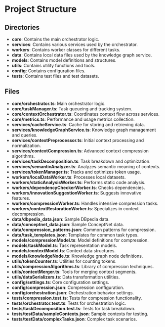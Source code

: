 # Project Structure

## Directories

- **core**: Contains the main orchestrator logic.
- **services**: Contains various services used by the orchestrator.
- **workers**: Contains worker classes for different tasks.
- **data**: Contains local data files used by the knowledge graph service.
- **models**: Contains model definitions and structures.
- **utils**: Contains utility functions and tools.
- **config**: Contains configuration files.
- **tests**: Contains test files and test datasets.

## Files

- **core/orchestrator.ts**: Main orchestrator logic.
- **core/taskManager.ts**: Task queueing and tracking system.
- **core/contextOrchestrator.ts**: Coordinates context flow across services.
- **core/metrics.ts**: Performance and usage metrics collection.
- **services/cacheService.ts**: Cache for storing and retrieving data.
- **services/knowledgeGraphService.ts**: Knowledge graph management and queries.
- **services/contextPreprocessor.ts**: Initial context processing and normalization.
- **services/contextCompression.ts**: Advanced context compression algorithms.
- **services/taskDecomposition.ts**: Task breakdown and optimization.
- **services/semanticAnalyzer.ts**: Analyzes semantic meaning of contexts.
- **services/tokenManager.ts**: Tracks and optimizes token usage.
- **workers/localDataWorker.ts**: Processes local datasets.
- **workers/staticAnalysisWorker.ts**: Performs static code analysis.
- **workers/dependencyCheckerWorker.ts**: Checks dependencies.
- **workers/innovationSuggestionWorker.ts**: Suggests innovative features.
- **workers/compressionWorker.ts**: Handles intensive compression tasks.
- **workers/contextRestorationWorker.ts**: Specializes in context decompression.
- **data/dbpedia_data.json**: Sample DBpedia data.
- **data/conceptnet_data.json**: Sample ConceptNet data.
- **data/compression_patterns.json**: Common patterns for compression.
- **data/task_templates.json**: Templates for common task types.
- **models/compressionModel.ts**: Model definitions for compression.
- **models/taskModel.ts**: Task representation models.
- **models/contextModel.ts**: Context data structures.
- **models/knowledgeNode.ts**: Knowledge graph node definitions.
- **utils/tokenCounter.ts**: Utilities for counting tokens.
- **utils/compressionAlgorithms.ts**: Library of compression techniques.
- **utils/contextMerger.ts**: Tools for merging context segments.
- **utils/dataSerializers.ts**: Data transformation utilities.
- **config/settings.ts**: Core configuration settings.
- **config/compression.json**: Compression configuration.
- **config/orchestration.json**: Orchestration behavior settings.
- **tests/compression.test.ts**: Tests for compression functionality.
- **tests/orchestrator.test.ts**: Tests for orchestration logic.
- **tests/taskDecomposition.test.ts**: Tests for task breakdown.
- **tests/testData/sampleContexts.json**: Sample contexts for testing.
- **tests/testData/complexTasks.json**: Complex task scenarios.
